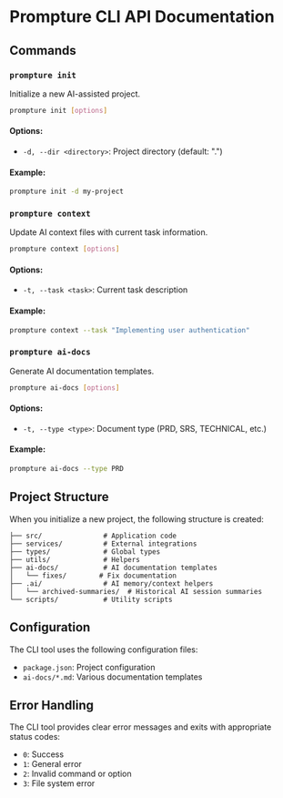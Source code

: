 # Prompture CLI API Documentation

## Commands

### `prompture init`

Initialize a new AI-assisted project.

```bash
prompture init [options]
```

#### Options:
- `-d, --dir <directory>`: Project directory (default: ".")

#### Example:
```bash
prompture init -d my-project
```

### `prompture context`

Update AI context files with current task information.

```bash
prompture context [options]
```

#### Options:
- `-t, --task <task>`: Current task description

#### Example:
```bash
prompture context --task "Implementing user authentication"
```

### `prompture ai-docs`

Generate AI documentation templates.

```bash
prompture ai-docs [options]
```

#### Options:
- `-t, --type <type>`: Document type (PRD, SRS, TECHNICAL, etc.)

#### Example:
```bash
prompture ai-docs --type PRD
```

## Project Structure

When you initialize a new project, the following structure is created:

```
├── src/               # Application code
├── services/          # External integrations
├── types/             # Global types
├── utils/             # Helpers
├── ai-docs/           # AI documentation templates
│   └── fixes/        # Fix documentation
├── .ai/               # AI memory/context helpers
│   └── archived-summaries/  # Historical AI session summaries
└── scripts/           # Utility scripts
```

## Configuration

The CLI tool uses the following configuration files:

- `package.json`: Project configuration
- `ai-docs/*.md`: Various documentation templates

## Error Handling

The CLI tool provides clear error messages and exits with appropriate status codes:

- `0`: Success
- `1`: General error
- `2`: Invalid command or option
- `3`: File system error 